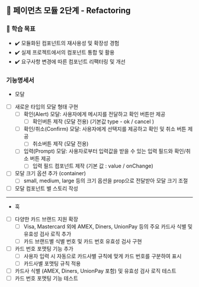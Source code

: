 ## 🚀 페이먼츠 모듈 2단계 - Refactoring

### 📍 학습 목표

- ✔️ 모듈화된 컴포넌트의 재사용성 및 확장성 경험
- ✔️ 실제 프로젝트에서의 컴포넌트 통합 및 활용
- ✔️ 요구사항 변경에 따른 컴포넌트 리팩터링 및 개선

### 기능명세서

- 모달
- [ ] 새로운 타입의 모달 형태 구현
  - [ ] 확인(Alert) 모달: 사용자에게 메시지를 전달하고 확인 버튼만 제공
    - [ ] 확인버튼 제작 (모달 전용) (기본값 type - ok / cancel )
  - [ ] 확인/취소(Confirm) 모달: 사용자에게 선택지를 제공하고 확인 및 취소 버튼 제공
    - [ ] 취소버튼 제작 (모달 전용)
  - [ ] 입력(Prompt) 모달: 사용자로부터 입력값을 받을 수 있는 입력 필드와 확인/취소 버튼 제공
    - [ ] 입력 필드 컴포넌트 제작 (기본 값 : value / onChange)
- [ ] 모달 크기 옵션 추가 (container)
  - [ ] small, medium, large 등의 크기 옵션을 prop으로 전달받아 모달 크기 조절
- [ ] 모달 컴포넌트 별 스토리 작성

---

- 훅
- [ ] 다양한 카드 브랜드 지원 확장
  - [ ] Visa, Mastercard 외에 AMEX, Diners, UnionPay 등의 주요 카드사 식별 및 유효성 검사 로직 추가
  - [ ] 카드 브랜드별 식별 번호 및 카드 번호 유효성 검사 구현
- [ ] 카드 번호 포맷팅 기능 추가
  - [ ] 사용자 입력 시 자동으로 카드사별 규칙에 맞게 카드 번호를 구분하여 표시
  - [ ] 카드사별 포맷팅 규칙 적용
- [ ] 카드사 식별 (AMEX, Diners, UnionPay 포함) 및 유효성 검사 로직 테스트
- [ ] 카드 번호 포맷팅 기능 테스트
